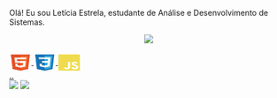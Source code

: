 Olá! Eu sou Letícia Estrela, estudante de  Análise e Desenvolvimento de Sistemas.
<div align="center">
  <a href="https://github.com/leticiaesttrela">
  <img height="180em" src="https://github-readme-stats.vercel.app/api/top-langs/?username=leticiaesttrela&layout=compact&langs_count=7&theme=dracula"/>
</div>
  <div style="display: inline_block"><br>
  <img align="center" alt="Leticia-HTML" height="30" width="40" src="https://raw.githubusercontent.com/devicons/devicon/master/icons/html5/html5-original.svg">
  <img align="center" alt="Leticia-CSS" height="30" width="40" src="https://raw.githubusercontent.com/devicons/devicon/master/icons/css3/css3-original.svg">
    <img align="center" alt="Leticia-Js" height="30" width="40" src="https://raw.githubusercontent.com/devicons/devicon/master/icons/javascript/javascript-plain.svg">
    </div>
..
  <div>
<a href="https://www.linkedin.com/in/leticia-estrela-a0266b225/" target="_blank"><img src="https://img.shields.io/badge/-LinkedIn-%230077B5?style=for-the-badge&logo=linkedin&logoColor=white" target="_blank"></a>
    <a href = "mailto:leticia.estrela@hotmail.com.br"><img src="https://img.shields.io/badge/-Gmail-%23333?style=for-the-badge&logo=gmail&logoColor=white" destino ="_blank"></a>
    </div>
